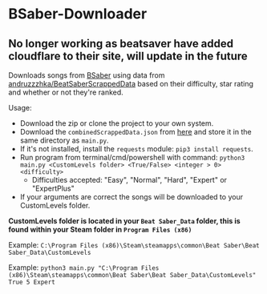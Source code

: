# BSaber-Downloader

## No longer working as beatsaver have added cloudflare to their site, will update in the future

Downloads songs from [BSaber](https://bsaber.com/) using data from [andruzzzhka/BeatSaberScrappedData](https://github.com/andruzzzhka/BeatSaberScrappedData) based on their difficulty, star rating and whether or not they're ranked.

Usage:
* Download the zip or clone the project to your own system.
* Download the ```combinedScrappedData.json``` from [here](https://github.com/andruzzzhka/BeatSaberScrappedData/blob/master/combinedScrappedData.json) and store it in the same directory as ```main.py```.
* If it's not installed, install the ```requests``` module: ```pip3 install requests```.
* Run program from terminal/cmd/powershell with command: ```python3 main.py <CustomLevels folder> <True/False> <integer > 0> <difficulty>```
  * Difficulties accepted: "Easy", "Normal", "Hard", "Expert" or "ExpertPlus"
* If your arguments are correct the songs will be downloaded to your CustomLevels folder.

**CustomLevels folder is located in your ```Beat Saber_Data``` folder, this is found within your Steam folder in ```Program Files (x86)```**

Example: ```C:\Program Files (x86)\Steam\steamapps\common\Beat Saber\Beat Saber_Data\CustomLevels```

Example: ```python3 main.py "C:\Program Files (x86)\Steam\steamapps\common\Beat Saber\Beat Saber_Data\CustomLevels" True 5 Expert```
